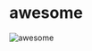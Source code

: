 # awesome
![awesome](https://repository-images.githubusercontent.com/38963913/bb50d480-fdeb-11ea-8c59-5953702015ae)
